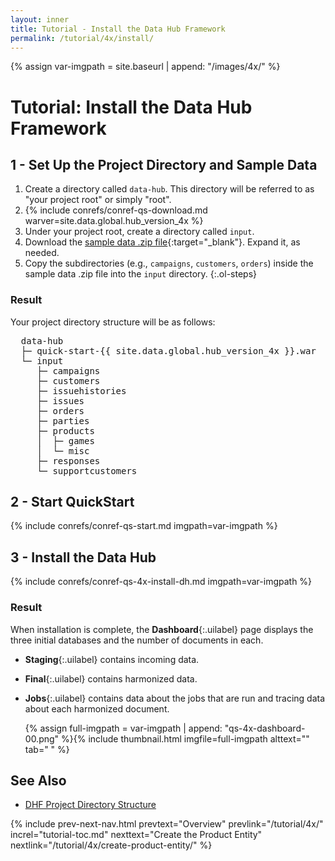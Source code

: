 ```yaml
---
layout: inner
title: Tutorial - Install the Data Hub Framework
permalink: /tutorial/4x/install/
---
```


{% assign var-imgpath = site.baseurl | append: "/images/4x/" %}

# Tutorial: Install the Data Hub Framework

## 1 - Set Up the Project Directory and Sample Data

1. Create a directory called `data-hub`. This directory will be referred to as "your project root" or simply "root".
1. {% include conrefs/conref-qs-download.md warver=site.data.global.hub_version_4x %}
1. Under your project root, create a directory called `input`.
1. Download the [sample data .zip file]({{site.baseurl}}/data/store-data.zip){:target="_blank"}. Expand it, as needed.
1. Copy the subdirectories (e.g., `campaigns`, `customers`, `orders`) inside the sample data .zip file into the `input` directory.
{:.ol-steps}

### Result

Your project directory structure will be as follows:

<pre class="dirtree">
  data-hub
  ├─ quick-start-{{ site.data.global.hub_version_4x }}.war
  └─ input
     ├─ campaigns
     ├─ customers
     ├─ issuehistories
     ├─ issues
     ├─ orders
     ├─ parties
     ├─ products
     │  ├─ games
     │  └─ misc
     ├─ responses
     └─ supportcustomers
</pre>


## 2 - Start QuickStart

{% include conrefs/conref-qs-start.md imgpath=var-imgpath %}


## 3 - Install the Data Hub

{% include conrefs/conref-qs-4x-install-dh.md imgpath=var-imgpath %}

### Result

When installation is complete, the **Dashboard**{:.uilabel} page displays the three initial databases and the number of documents in each.
- **Staging**{:.uilabel} contains incoming data.
- **Final**{:.uilabel} contains harmonized data.
- **Jobs**{:.uilabel} contains data about the jobs that are run and tracing data about each harmonized document.

  {% assign full-imgpath = var-imgpath | append: "qs-4x-dashboard-00.png" %}{% include thumbnail.html imgfile=full-imgpath alttext="" tab="  " %}


## See Also
- [DHF Project Directory Structure](https://github.com/marklogic-community/marklogic-data-hub/wiki/Project-Directory-Structure)


{% include prev-next-nav.html
  prevtext="Overview"
  prevlink="/tutorial/4x/"
  increl="tutorial-toc.md"
  nexttext="Create the Product Entity"
  nextlink="/tutorial/4x/create-product-entity/"
%}
